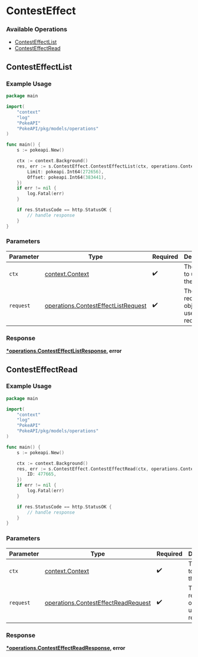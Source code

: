 # ContestEffect

### Available Operations

* [ContestEffectList](#contesteffectlist)
* [ContestEffectRead](#contesteffectread)

## ContestEffectList

### Example Usage

```go
package main

import(
	"context"
	"log"
	"PokeAPI"
	"PokeAPI/pkg/models/operations"
)

func main() {
    s := pokeapi.New()

    ctx := context.Background()
    res, err := s.ContestEffect.ContestEffectList(ctx, operations.ContestEffectListRequest{
        Limit: pokeapi.Int64(272656),
        Offset: pokeapi.Int64(383441),
    })
    if err != nil {
        log.Fatal(err)
    }

    if res.StatusCode == http.StatusOK {
        // handle response
    }
}
```

### Parameters

| Parameter                                                                                  | Type                                                                                       | Required                                                                                   | Description                                                                                |
| ------------------------------------------------------------------------------------------ | ------------------------------------------------------------------------------------------ | ------------------------------------------------------------------------------------------ | ------------------------------------------------------------------------------------------ |
| `ctx`                                                                                      | [context.Context](https://pkg.go.dev/context#Context)                                      | :heavy_check_mark:                                                                         | The context to use for the request.                                                        |
| `request`                                                                                  | [operations.ContestEffectListRequest](../../models/operations/contesteffectlistrequest.md) | :heavy_check_mark:                                                                         | The request object to use for the request.                                                 |


### Response

**[*operations.ContestEffectListResponse](../../models/operations/contesteffectlistresponse.md), error**


## ContestEffectRead

### Example Usage

```go
package main

import(
	"context"
	"log"
	"PokeAPI"
	"PokeAPI/pkg/models/operations"
)

func main() {
    s := pokeapi.New()

    ctx := context.Background()
    res, err := s.ContestEffect.ContestEffectRead(ctx, operations.ContestEffectReadRequest{
        ID: 477665,
    })
    if err != nil {
        log.Fatal(err)
    }

    if res.StatusCode == http.StatusOK {
        // handle response
    }
}
```

### Parameters

| Parameter                                                                                  | Type                                                                                       | Required                                                                                   | Description                                                                                |
| ------------------------------------------------------------------------------------------ | ------------------------------------------------------------------------------------------ | ------------------------------------------------------------------------------------------ | ------------------------------------------------------------------------------------------ |
| `ctx`                                                                                      | [context.Context](https://pkg.go.dev/context#Context)                                      | :heavy_check_mark:                                                                         | The context to use for the request.                                                        |
| `request`                                                                                  | [operations.ContestEffectReadRequest](../../models/operations/contesteffectreadrequest.md) | :heavy_check_mark:                                                                         | The request object to use for the request.                                                 |


### Response

**[*operations.ContestEffectReadResponse](../../models/operations/contesteffectreadresponse.md), error**

